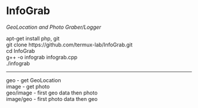 # InfoGrab
<i>GeoLocation and Photo Graber/Logger</i>
<div> apt-get install php, git</div>
<div> git clone https://github.com/termux-lab/InfoGrab.git</div>
<div> cd InfoGrab</div>
<div> g++ -o infograb infograb.cpp</div>
<div> ./infograb</div>
<hr>
<div> geo - get GeoLocation</div>
<div> image - get photo</div>
<div> geo/image - first geo data then photo</div>
<div> image/geo - first photo data then geo</div>
